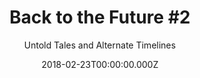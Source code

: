 ---
title: "Back to the Future #2"
subtitle: Untold Tales and Alternate Timelines
date: 2018-02-23T00:00:00.000Z
permalink: /almanac/books/2018-02-23-bttf-2/index.html
link: http://backtothefuture.wikia.com/wiki/Back_to_the_Future:_Untold_Tales_and_Alternate_Timelines_2
series: Back to the Future (IDW)
customImage: custom/1033
---